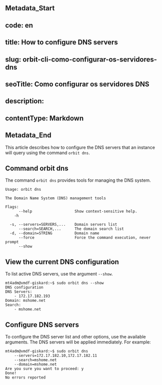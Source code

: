 ## Metadata_Start 
## code: en
## title: How to configure DNS servers 
## slug: orbit-cli-como-configurar-os-servidores-dns 
## seoTitle: Como configurar os servidores DNS 
## description:  
## contentType: Markdown 
## Metadata_End
This article describes how to configure the DNS servers that an instance will query using the command `orbit dns`.

## Command orbit dns
The command `orbit dns` provides tools for managing the DNS system.

```mt4adm@vmdf-giskard:~$ sudo orbit dns --help
Usage: orbit dns

The Domain Name System (DNS) management tools

Flags:
      --help                   Show context-sensitive help.
	-h

  -s, --servers=SERVERS,...    Domain servers list
      --search=SEARCH,...      The domain search list
  -d, --domain=STRING          Domain name
      --force                  Force the command execution, never prompt
      --show
```
## View the current DNS configuration
To list active DNS servers, use the argument `--show`.
```
mt4adm@vmdf-giskard:~$ sudo orbit dns --show
DNS configuration
DNS Servers:
    - 172.17.182.193
Domain: mshome.net
Search:
    - mshome.net
```
## Configure DNS servers
To configure the DNS server list and other options, use the available arguments. The DNS servers will be applied immediately. For example:
```
mt4adm@vmdf-giskard:~$ sudo orbit dns
    --servers=172.17.182.10,172.17.182.11
    --search=mshome.net
    --domain=mshome.net
Are you sure you want to proceed: y
Done!
No errors reported
```